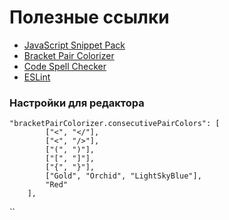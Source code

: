 # Полезные ссылки

-   [JavaScript Snippet Pack](https://marketplace.visualstudio.com/items?itemName=akamud.vscode-javascript-snippet-pack)
-   [Bracket Pair Colorizer](https://marketplace.visualstudio.com/items?itemName=CoenraadS.bracket-pair-colorizer)
-   [Code Spell Checker](https://marketplace.visualstudio.com/items?itemName=streetsidesoftware.code-spell-checker)
-   [ESLint](https://marketplace.visualstudio.com/items?itemName=dbaeumer.vscode-eslint)

### Настройки для редактора

```
"bracketPairColorizer.consecutivePairColors": [
        ["<", "</"],
        ["<", "/>"],
        ["(", ")"],
        ["[", "]"],
        ["{", "}"],
        ["Gold", "Orchid", "LightSkyBlue"],
        "Red"
    ],
```

``

